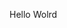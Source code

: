 Hello Wolrd






































































































































































































































































































































































































































































































































































































































































































































































































































































































































































































































































































































































































































































































































































































































































































































































































































































































































































































































































































































































































































































































































































































































































































































































































































































































































































































































































































































































































































































































































































































































































































































































































































































































































































































































































































































































































































































































































































































































































































































































































































































































































































































































































































































































































































































































































































































































































































































































































































































































































































































































































































































































































































































































